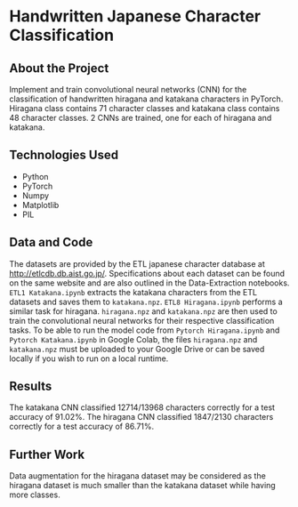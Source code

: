 # Handwritten Japanese Character Classification
## About the Project
Implement and train convolutional neural networks (CNN) for the classification of handwritten hiragana and katakana characters in PyTorch.
Hiragana class contains 71 character classes and katakana class contains 48 character classes. 2 CNNs are trained, one for each of hiragana and katakana.
## Technologies Used
- Python 
- PyTorch
- Numpy
- Matplotlib
- PIL
## Data and Code
The datasets are provided by the ETL japanese character database at http://etlcdb.db.aist.go.jp/.
Specifications about each dataset can be found on the same website and are also outlined in the Data-Extraction notebooks.
`ETL1 Katakana.ipynb` extracts the katakana characters from the ETL datasets and saves them to `katakana.npz`. `ETL8 Hiragana.ipynb` performs a similar task for hiragana.
`hiragana.npz` and `katakana.npz` are then used to train the convolutional neural networks for their respective classification tasks. To be able to run the model code from
`Pytorch Hiragana.ipynb` and `Pytorch Katakana.ipynb` in Google Colab, the files `hiragana.npz` and `katakana.npz` must be uploaded to your Google Drive or can be saved locally
if you wish to run on a local runtime.
## Results
The katakana CNN classified 12714/13968 characters correctly for a test accuracy of 91.02%. The hiragana CNN classified 1847/2130 characters correctly for a test
accuracy of 86.71%. 
## Further Work
Data augmentation for the hiragana dataset may be considered as the hiragana dataset is much smaller than the katakana dataset while having more classes.  






